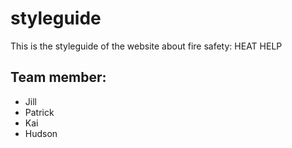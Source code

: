 # styleguide
This is the styleguide of the website about fire safety: HEAT HELP

## Team member:
- Jill
- Patrick
- Kai
- Hudson
